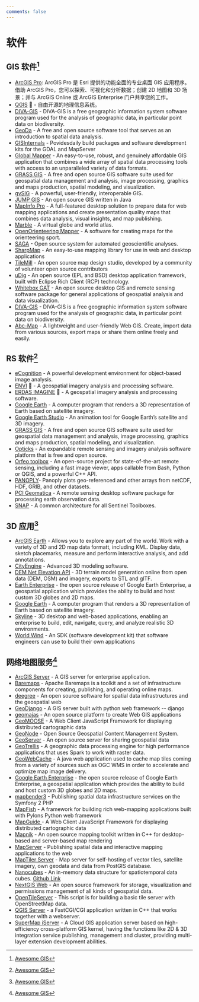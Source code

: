 ```yaml
---
comments: false
---
```


# 软件

## GIS 软件[^1]

- [ArcGIS Pro](https://www.esri.com/zh-cn/arcgis/products/arcgis-pro/resources): ArcGIS Pro 是 Esri 提供的功能全面的专业桌面 GIS 应用程序。 借助 ArcGIS Pro，您可以探索、可视化和分析数据；创建 2D 地图和 3D 场景；并与 ArcGIS Online 或 ArcGIS Enterprise 门户共享您的工作。
- [QGIS](https://www.qgis.org/zh-Hans/site/) :star2: - 自由开源的地理信息系统。
- [DIVA-GIS](https://www.diva-gis.org/) - DIVA-GIS is a free geographic information system software program used for the analysis of geographic data, in particular point data on biodiversity.
- [GeoDa](http://geodacenter.github.io/) - A free and open source software tool that serves as an introduction to spatial data analysis.
- [GISInternals](http://www.gisinternals.com/) - Povidesdaily build packages and software development kits for the GDAL and MapServer
- [Global Mapper](http://www.bluemarblegeo.com/products/global-mapper.php) - An easy-to-use, robust, and genuinely affordable GIS application that combines a wide array of spatial data processing tools with access to an unparalleled variety of data formats.
- [GRASS GIS](https://grass.osgeo.org/) - A free and open source GIS software suite used for geospatial data management and analysis, image processing, graphics and maps production, spatial modeling, and visualization.
- [gvSIG](http://www.gvsig.com/en) - A powerful, user-friendly, interoperable GIS.
- [JUMP GIS](http://jump-pilot.sourceforge.net/) - An open source GIS written in Java
- [MapInfo Pro](https://www.pitneybowes.com/us/location-intelligence/geographic-information-systems/mapinfo-pro.html) - A full-featured desktop solution to prepare data for web mapping applications and create presentation quality maps that combines data analysis, visual insights, and map publishing.
- [Marble](https://marble.kde.org/) - A virtual globe and world atlas.
- [OpenOrienteering Mapper](https://github.com/openorienteering/mapper) - A software for creating maps for the orienteering sport.
- [SAGA](http://www.saga-gis.org/en/index.html) - Open source system for automated geoscientific analyses.
- [SharpMap](https://github.com/SharpMap/SharpMap) - An easy-to-use mapping library for use in web and desktop applications
- [TileMill](https://tilemill-project.github.io/tilemill/) - An open source map design studio, developed by a community of volunteer open source contributors
- [uDig](http://udig.refractions.net/) - An open source (EPL and BSD) desktop application framework, built with Eclipse Rich Client (RCP) technology.
- [Whitebox GAT](http://www.uoguelph.ca/~hydrogeo/Whitebox/) - An open source desktop GIS and remote sensing software package for general applications of geospatial analysis and data visualization.
- [DIVA-GIS](https://www.diva-gis.org/) - DIVA-GIS is a free geographic information system software program used for the analysis of geographic data, in particular point data on biodiversity.
- [Abc-Map](https://abc-map.fr/) - A lightweight and user-friendly Web GIS. Create, import data from various sources, export maps or share them online freely and easily.

## RS 软件[^1]

- [eCognition](http://www.ecognition.com/suite/ecognition-developer) - A powerful development environment for object-based image analysis.
- [ENVI](https://www.harris.com/solution/envi) :star2: - A geospatial imagery analysis and processing software.
- [ERDAS IMAGINE](https://www.hexagongeospatial.com/products/power-portfolio/erdas-imagine) :star2: - A geospatial imagery analysis and processing software.
- [Google Earth](https://www.google.com/earth/) - A computer program that renders a 3D representation of Earth based on satellite imagery.
- [Google Earth Studio](https://www.google.com/earth/studio/) - An animation tool for Google Earth’s satellite and 3D imagery.
- [GRASS GIS](https://grass.osgeo.org/) - A free and open source GIS software suite used for geospatial data management and analysis, image processing, graphics and maps production, spatial modeling, and visualization.
- [Opticks](https://opticks.org/) - An expandable remote sensing and imagery analysis software platform that is free and open source.
- [Orfeo toolbox](https://www.orfeo-toolbox.org/) - An open-source project for state-of-the-art remote sensing, including a fast image viewer, apps callable from Bash, Python or QGIS, and a powerful C++ API.
- [PANOPLY](https://www.giss.nasa.gov/tools/panoply/)- Panoply plots geo-referenced and other arrays from netCDF, HDF, GRIB, and other datasets.
- [PCI Geomatica](http://www.pcigeomatics.com/software/geomatica/professional) - A remote sensing desktop software package for processing earth observation data.
- [SNAP](http://step.esa.int/main/toolboxes/snap/) - A common architecture for all Sentinel Toolboxes.

## 3D 应用[^1]

- [ArcGIS Earth](http://www.esri.com/software/arcgis-earth) - Allows you to explore any part of the world. Work with a variety of 3D and 2D map data formatt, including KML. Display data, sketch placemarks, measure and perform interactive analysis, and add annotations.
- [CityEngine](http://www.esri.com/software/cityengine/) - Advanced 3D modeling software.
- [DEM Net Elevation API](https://elevationapi.com) - 3D terrain model generation online from open data (DEM, OSM) and imagery, exports to STL and glTF.
- [Earth Enterprise](https://github.com/google/earthenterprise) - the open source release of Google Earth Enterprise, a geospatial application which provides the ability to build and host custom 3D globes and 2D maps.
- [Google Earth](http://earth.google.com/) - A computer program that renders a 3D representation of Earth based on satellite imagery.
- [Skyline](http://www.skylineglobe.com/SkylineGlobe/corporate/Default.aspx?) - 3D desktop and web-based applications, enabling an enterprise to build, edit, navigate, query, and analyze realistic 3D environments.
- [World Wind](http://worldwind.arc.nasa.gov/java/) - An SDK (software development kit) that software engineers can use to build their own applications

## 网络地图服务[^1]

- [ArcGIS Server](http://server.arcgis.com/) - A GIS server for enterprise application.
- [Baremaps](https://www.baremaps.com/) - Apache Baremaps is a toolkit and a set of infrastructure components for creating, publishing, and operating online maps.
- [deegree](http://www.deegree.org/) - An open source software for spatial data infrastructures and the geospatial web
- [GeoDjango](https://docs.djangoproject.com/en/3.1/ref/contrib/gis/) - A GIS server built with python web framework -- django
- [geomajas](http://www.geomajas.org/) - An open source platform to create Web GIS applications
- [GeoMOOSE](http://www.geomoose.org/) - A Web Client JavaScript Framework for displaying distributed cartographic data
- [GeoNode](http://geonode.org/) - Open Source Geospatial Content Management System.
- [GeoServer](http://geoserver.org/) - An open source server for sharing geospatial data
- [GeoTrellis](https://github.com/locationtech/geotrellis) - A geographic data processing engine for high performance applications that uses Spark to work with raster data.
- [GeoWebCache](https://www.geowebcache.org/) - A java web application used to cache map tiles coming from a variety of sources such as OGC WMS in order to accelerate and optimize map image delivery.
- [Google Earth Enterprise](https://github.com/google/earthenterprise) - the open source release of Google Earth Enterprise, a geospatial application which provides the ability to build and host custom 3D globes and 2D maps.
- [mapbender3](http://mapbender3.org/) - Publishing spatial data infrastructure services on the Symfony 2 PHP
- [MapFish](http://www.mapfish.org/) - A framework for building rich web-mapping applications built with Pylons Python web framework
- [MapGuide ](http://mapguide.osgeo.org/) - A Web Client JavaScript Framework for displaying distributed cartographic data
- [Mapnik](http://mapnik.org/) - An open source mapping toolkit written in C++ for desktop-based and server-based map rendering
- [MapServer](http://www.mapserver.org/) - Publishing spatial data and interactive mapping applications to the web
- [MapTiler Server](https://www.maptiler.com/server/) - Map server for self-hosting of vector tiles, satellite imagery, own geodata and data from PostGIS database.
- [Nanocubes](http://www.nanocubes.net/) - An in-memory data structure for spatiotemporal data cubes. [Github Link](https://github.com/laurolins/nanocube)
- [NextGIS Web](http://nextgis.com/nextgis-web) - An open source framework for storage, visualization and permissions management of all kinds of geospatial data.
- [OpenTileServer](https://opentileserver.org/) - This script is for building a basic tile server with OpenStreetMap data.
- [QGIS Server](https://docs.qgis.org/1.8/en/docs/user_manual/working_with_ogc/ogc_server_support.html) - a FastCGI/CGI application written in C++ that works together with a webserver.
- [SuperMap iServer](https://www.supermap.com/en/html/SuperMap_GIS_products1160212.html) - A Cloud GIS application server based on high-efficiency cross-platform GIS kernel, having the functions like 2D & 3D integration service publishing, management and cluster, providing multi-layer extension development abilities.

[^1]: [Awesome GIS](https://github.com/sshuair/awesome-gis)
